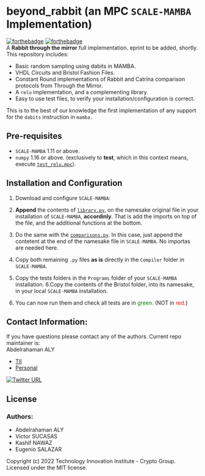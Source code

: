 # beyond_rabbit (an MPC `SCALE-MAMBA` Implementation)
[![forthebadge](https://forthebadge.com/images/badges/powered-by-black-magic.svg)](https://eprint.iacr.org/2022/4664)
[![forthebadge](https://forthebadge.com/images/badges/built-by-codebabes.svg)](https://cryptography.tii.ae/about-us)\
A __Rabbit through the mirror__ full implementation. eprint to be added, shortly. This repository includes:

* Basic random sampling using dabits in MAMBA. 
* VHDL Circuits and Bristol Fashion Files.
* Constant Round implementations of Rabbit and Catrina comparison protocols from Through the Mirror.  
* A `relu` implementation, and a complementing library.
* Easy to use test files, to verify your installation/configuration is correct.

This is to the best of our knowledge the first implementation of any support for the `dabits` instruction in `mamba.`

## Pre-requisites
* `SCALE-MAMBA` 1.11 or above. 
* `numpy` 1.16 or above. (exclusively to __test__, which in this context means, execute [`test_relu.mpc`](beyond_rabbit/test_relu/test_relu.mpc)).

## Installation and Configuration
1. Download and configure `SCALE-MAMBA`:

2. **Append** the contents of [`library.py`](beyond_rabbit/Compiler/library.py), on the namesake original file in your installation of `SCALE-MAMBA`, __accordinly__. That is add the imports on top of the file, and the additional functions at the bottom. 
3. Do the same with the [`comparisons.py`](beyond_rabbit/Compiler/library.py). In this case, just append the contetent at the end of the namesake file in `SCALE-MAMBA`.  No importas are needed here. 
4. Copy both remaining `.py` files __as is__ directly in the `Compiler` folder in `SCALE-MAMBA`. 
5. Copy the tests folders in the `Programs` folder of your `SCALE-MAMBA` installation. 
6.Copy the contents of the Bristol folder, into its namesake, in your local `SCALE-MAMBA` installation. 
7. You can now run them and check all tests are in <span style='color:green'>green.</span> (NOT in <span style='color:red'>red.</span>)

## Contact Information:
If you have questions please contact any of the authors. Current repo maintainer is:\
Abdelrahaman ALY
  * [TII](mailto:abdelrahaman.aly@tii.ae) 
  * [Personal](mailto:abdelrahaman.aly@gmail.ae) 
 
[![Twitter URL](https://img.shields.io/twitter/url/https/twitter.com/abdito_8.svg?style=social&label=Follow%20%40abdito_8)](https://twitter.com/abdito_8)
## License
### Authors: 
* Abdelrahaman ALY
* Victor SUCASAS
* Kashif NAWAZ
* Eugenio SALAZAR


Copyright (c) 2022 Technology Innovation Institute - Crypto Group.\
Licensed under the MIT license.

